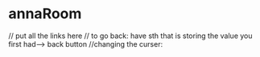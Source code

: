 # annaRoom
 
// put all the links here 
// to go back: have sth that is storing the value you first had--> back button 
//changing the curser: